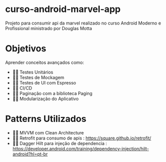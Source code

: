 # curso-android-marvel-app
Projeto para consumir api da marvel realizado no curso Android Moderno e Profissional ministrado por Douglas Motta

# Objetivos
Aprender conceitos avançados como: 
- 👨‍💻 Testes Unitários 
- 👨‍💻 Testes de Mockagem 
- 👨‍💻 Testes de UI com Espresso  
- 👨‍💻 CI/CD
- 👨‍💻 Paginação com a biblioteca Paging
- 👨‍💻 Modularização do Aplicativo

# Patterns Utilizados
- 👨‍💻 MVVM com Clean Architecture
- 👨‍💻 Retrofit para consumo de apis : https://square.github.io/retrofit/
- 👨‍💻 Dagger Hilt para injeção de dependencia : https://developer.android.com/training/dependency-injection/hilt-android?hl=pt-br
